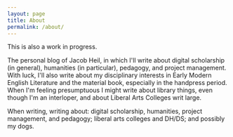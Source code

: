 ```yaml
---
layout: page
title: About
permalink: /about/
---
```


This is also a work in progress. 

The personal blog of Jacob Heil, in which I'll write about digital scholarship (in general), humanities (in particular), pedagogy, and project management. With luck, I'll also write about my disciplinary interests in Early Modern English Literature and the material book, especially in the handpress period. When I'm feeling presumptuous I might write about library things, even though I'm an interloper, and about Liberal Arts Colleges writ large.

When writing, writing about: digital scholarship, humanities, project management, and pedagogy; liberal arts colleges and DH/DS; and possibly my dogs. 
